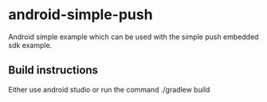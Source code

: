 # android-simple-push
Android simple example which can be used with the simple push embedded sdk example.

## Build instructions

Either use android studio or run the command ./gradlew build

